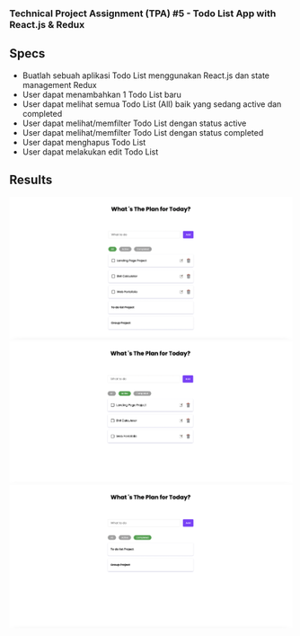 ### Technical Project Assignment (TPA) #5 - Todo List App with React.js & Redux

## Specs
- Buatlah sebuah aplikasi Todo List menggunakan React.js dan state management Redux
- User dapat menambahkan 1 Todo List baru
- User dapat melihat semua Todo List (All) baik yang sedang active dan completed
- User dapat melihat/memfilter Todo List dengan status active
- User dapat melihat/memfilter Todo List dengan status completed
- User dapat menghapus Todo List
- User dapat melakukan edit Todo List

## Results
![All](./src/assets/all.png)
![Active](./src/assets/active.png)
![Completed](./src/assets/completed.png)

